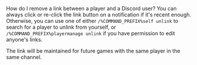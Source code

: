 How do I remove a link between a player and a Discord user?
You can always click or re-click the link button on a notification if it's recent enough. Otherwise, you can use one of either `/%COMMAND_PREFIX%self unlink` to search for a player to unlink from yourself, or `/%COMMAND_PREFIX%playermanage unlink` if you have permission to edit anyone's links.

The link will be maintained for future games with the same player in the same channel.